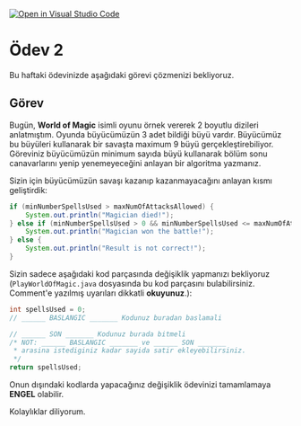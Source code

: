 [![Open in Visual Studio Code](https://classroom.github.com/assets/open-in-vscode-c66648af7eb3fe8bc4f294546bfd86ef473780cde1dea487d3c4ff354943c9ae.svg)](https://classroom.github.com/online_ide?assignment_repo_id=8004827&assignment_repo_type=AssignmentRepo)
# Ödev 2

Bu haftaki ödevinizde aşağıdaki görevi çözmenizi bekliyoruz.

## Görev

Bugün, **World of Magic** isimli oyunu örnek vererek 2 boyutlu dizileri anlatmıştım.
Oyunda büyücümüzün 3 adet bildiği büyü vardır. Büyücümüz bu büyüleri kullanarak bir savaşta maximum 9 büyü gerçekleştirebiliyor.
Göreviniz büyücümüzün minimum sayıda büyü kullanarak bölüm sonu canavarlarını yenip yenemeyeceğini anlayan bir algoritma yazmanız.

Sizin için büyücümüzün savaşı kazanıp kazanmayacağını anlayan kısmı geliştirdik:

```java
if (minNumberSpellsUsed > maxNumOfAttacksAllowed) {
	System.out.println("Magician died!");
} else if (minNumberSpellsUsed > 0 && minNumberSpellsUsed <= maxNumOfAttacksAllowed) {
	System.out.println("Magician won the battle!");
} else {
	System.out.println("Result is not correct!");
}
```

Sizin sadece aşağıdaki kod parçasında değişiklik yapmanızı bekliyoruz (`PlayWorldOfMagic.java` dosyasında bu kod parçasını bulabilirsiniz. Comment'e yazılmış uyarıları dikkatli **okuyunuz**.):

```java
int spellsUsed = 0;
// ______ BASLANGIC _______ Kodunuz buradan baslamali

// ______ SON _______ Kodunuz burada bitmeli
/* NOT: ______ BASLANGIC _______ ve ______ SON _______ 
 * arasina istediginiz kadar sayida satir ekleyebilirsiniz.
 */
return spellsUsed;
```

Onun dışındaki kodlarda yapacağınız değişiklik ödevinizi tamamlamaya **ENGEL** olabilir.

Kolaylıklar diliyorum.